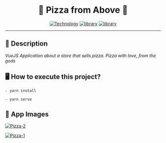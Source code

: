 <h1 align="center">🍕 Pizza from Above 🍕</h1>

[Vuex-url]: https://cli.vuejs.org/
[Vuex-image]: https://img.shields.io/badge/Vuex-darkgreen?style=square&logo=Vue.JS&logoColor=green&labelColor=gray&label=^4.0.0-0

[VueJS-url]: https://vuejs.org/
[VueJS-image]: https://img.shields.io/badge/Vue.JS-green?style=square&logo=Vue.JS&logoColor=green&labelColor=gray&label=^3.0.0

[Typescript-url]: https://www.typescriptlang.org/
[Typescript-image]: https://img.shields.io/badge/Typescript-blue?style=square&logo=typescript&logoColor=blue&labelColor=gray&label=~4.1.5

<div align="center">

[![Technology][Vuex-image]][Vuex-url] [![library][VueJS-image]][VueJS-url] [![library][Typescript-image]][Typescript-url]

</div>

---

<h2>📝 Description</h2>

_VueJS Application about a store that sells pizza. Pizza with love, from the gods_


<h2>🖥 How to execute this project?</h2>

```
- yarn install
```

```
- yarn serve
```


<h2>📸 App Images</h2>

[![Pizza-2](https://raw.githubusercontent.com/rickson-simoes/PizzaFromAbove/master/imgs_samples/Pizza-2.png "Responsividade Mínima de Projeto")](https://raw.githubusercontent.com/rickson-simoes/PizzaFromAbove/master/imgs_samples/Pizza-2.png "Demonstração de projeto")

[![Pizza-1](https://raw.githubusercontent.com/rickson-simoes/PizzaFromAbove/master/imgs_samples/Pizza-1.png "Responsividade Mínima de Projeto")](https://raw.githubusercontent.com/rickson-simoes/PizzaFromAbove/master/imgs_samples/Pizza-1.png "Demonstração de projeto")
